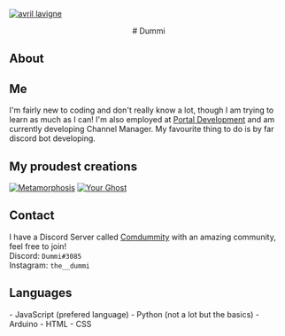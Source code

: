 [![avril lavigne](https://www.morecore.de/wp-content/uploads/avril-lavigne-love-sux-cover-artwork-01-2022.jpg)](https://www.google.com/url?sa=i&url=https%3A%2F%2Fwww.morecore.de%2Fnews%2Favril-lavigne-kuendigt-neues-album-love-sux-an-neue-single-mit-blackbear%2F&psig=AOvVaw0SrU65Xnc2swLwxXlcrnGa&ust=1642983587670000&source=images&cd=vfe&ved=0CAsQjRxqFwoTCLiyz_3MxvUCFQAAAAAdAAAAABAO "Avril Lavigne")
<p align="center">
#  Dummi 


## About  
## Me
 I'm fairly new to coding and don't really know a lot, though I am trying to learn as much as I can! I'm also employed at [Portal Development](https://discord.gg/GPvsMz4YVb) and am currently developing Channel Manager. My favourite thing to do is by far discord bot developing.
 ## My proudest creations
 [![Metamorphosis](https://cdn.discordapp.com/avatars/881678826906730547/67a93d17b31d67ca5af4b21e57cbd2d8.webp?size=4096)](https://cdn.discordapp.com/avatars/881678826906730547/67a93d17b31d67ca5af4b21e57cbd2d8.webp?size=4096 "Metamorphosis") [![Your Ghost](https://cdn.discordapp.com/avatars/859005506361360445/0600c32fb5255a65b94f461eccea290b.webp?size=4096)](https://cdn.discordapp.com/avatars/859005506361360445/0600c32fb5255a65b94f461eccea290b.webp?size=4096 "Destiny ghost bot") 
## Contact
 I have a Discord Server called [Comdummity](https://discord.gg/tWFDYBj9ZC) with an amazing community, feel free to join!  
 Discord: `Dummi#3085`  
 Instagram: `the__dummi`  
 
## Languages
</p>
  - JavaScript (prefered language)  
  - Python (not a lot but the basics)  
  - Arduino  
  - HTML  
  - CSS  
